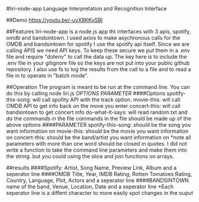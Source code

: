 #liri-node-app
Language Interpretation and Recognition Interface

##Demo
https://youtu.be/-uvX8KKySBI

##Features
liri-node-app is a node.js app tht interfaces with 3 apis, spotify, omdb and bandsintown. I used axios to make asychronous calls for the OMDB and bandsintown for spotify I use the spotify api itself. Since we are calling APIS we need API keys. To keep these secure we put them in a .env file and require "dotenv" to call the data up. The key here is to include the .env file in your gitignore file so the keys are not put into your public github repository. I also use fs to log the results from the call to a file and to read a file in to operate in "batch mode".

##Operation 
The program is meant to be run at the command line. You can do this by calling node liri.js *OPTIONS PARAMETER*
####Options
spotify-this-song: will call spofity API with the track option.
movie-this: will call OMDB API to get info back on the move you enter
concert-this: will call bandsintown to get concert info
do-what-it-says: will read random.txt and do the commands in the file
commands in the file should be made up of the above options
####PARAMETER
spotify-this-song: should be the song you want information on
movie-this: should be the movie you want information on
concert-this: should be the band/artist you want information on
*note all parameters with more than one word should be closed in quotes. I did not write a function to take the command line parameters and make them into the string. but you could using the slice and join functions on arrays.

##results 
####Spotify:
Artist, Song Name, Preview Link, Album and a seperator line
####OMDB
Title, Year, IMDB Rating, Rotten Tomatoes Rating, Country, Language, Plot, Actors and a seperator line
####BANDSINTOWN
name of the band, Venue, Location, Date and a seperator line
*Each seperator line is a diffent character to more easily spot changes in the ouput
